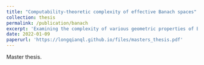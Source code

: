 ```yaml
---
title: "Computability-theoretic complexity of effective Banach spaces"
collection: thesis
permalink: /publication/banach
excerpt: 'Examining the complexity of various geometric properties of Banach spaces through the lense of computability theory, Master Thesis supervised by Prof. Rod Downey and Prof. Noam Greenberg'
date: 2022-01-09
paperurl: 'https://longqianql.github.io/files/masters_thesis.pdf'
---
```

Master thesis. 